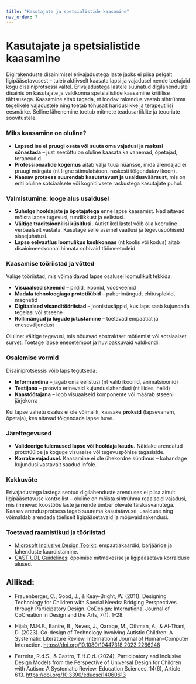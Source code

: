 ```yaml
---
title: "Kasutajate ja spetsialistide kaasamine"
nav_order: 7
---
```


# Kasutajate ja spetsialistide kaasamine

Digirakenduste disainimisel erivajadustega laste jaoks ei piisa pelgalt ligipääsetavusest – tuleb aktiivselt kaasata lapsi ja vajadusel nende toetajaid kogu disainiprotsessi vältel.  Erivajadustega lastele suunatud digilahenduste disainis on kasutajate ja valdkonna spetsialistide kaasamine kriitilise tähtsusega. Kaasamine aitab tagada, et loodav rakendus vastab sihtrühma tegelikele vajadustele ning toetab tõhusalt hariduslikke ja terapeutilisi eesmärke. Selline lähenemine toetub mitmete teadusartiklite ja teooriate soovitustele.


### Miks kaasamine on oluline?
- **Lapsed ise ei pruugi osata või suuta oma vajadusi ja raskusi sõnastada** – just seetõttu on oluline kaasata ka vanemad, õpetajad, terapeudid.
- **Professionaalide kogemus** aitab välja tuua nüansse, mida arendajad ei pruugi märgata (nt liigne stimulatsioon, raskesti tõlgendatav ikoon).
- **Kaasav protsess suurendab kasutatavust ja usaldusväärsust**, mis on eriti oluline sotsiaalsete või kognitiivsete raskustega kasutajate puhul.

### Valmistumine: looge alus usaldusel

- **Suhelge hooldajate ja õpetajatega** enne lapse kaasamist. Nad aitavad mõista lapse tugevusi, tundlikkust ja eelistusi.
- **Vältige traditsioonilisi küsitlusi.** Autistlikel lastel võib olla keeruline verbaalselt vastata. Kasutage selle asemel vaatlusi ja tegevuspõhiseid sissejuhatusi.
- **Lapse eelvaatlus loomulikus keskkonnas** (nt koolis või kodus) aitab disainimeeskonnal hinnata sobivaid töömeetodeid

### Kaasamise tööriistad ja võtted

Valige tööriistad, mis võimaldavad lapse osalusel loomulikult tekkida:
- **Visuaalsed skeemid** – pildid, ikoonid, vooskeemid
- **Madala tehnoloogiaga prototüübid** – paberimängud, ehitusplokid, magnetid
- **Digitaalsed visanditööriistad** – joonistusäppid, kus laps saab kujundada tegelasi või stseene
- **Rollimängud ja lugude jutustamine** – toetavad empaatiat ja eneseväljendust 

Oluline: vältige tegevusi, mis nõuavad abstraktset mõtlemist või sotsiaalset survet. Toetage lapse enesetempot ja huvipakkuvaid valdkondi.

### Osalemise vormid

Disainiprotsessis võib laps tegutseda:

- **Informandina** – jagab oma eelistusi (nt valib ikoonid, animatsioonid)
- **Testijana** – proovib erinevaid kujunduslahendusi (nt liides, helid)
- **Kaastöötajana** – loob visuaalseid komponente või määrab stseeni järjekorra

Kui lapse vahetu osalus ei ole võimalik, kaasake **proksid** (lapsevanem, õpetaja), kes aitavad tõlgendada lapse huve.

### Järeltegevused

- **Valideerige tulemused lapse või hooldaja kaudu.** Näidake arendatud prototüüipe ja koguge visuaalse või tegevuspõhise tagasiside.
- **Korrake vajadusel.** Kaasamine ei ole ühekordne sündmus – kohandage kujundusi vastavalt saadud infole.

### Kokkuvõte

Erivajadustega lastega seotud digilahenduste arenduses ei piisa ainult ligipääsetavuse kontrollist – oluline on mõista sihtrühma reaalseid vajadusi, mis ilmnevad koostöös laste ja nende ümber olevate täiskasvanutega. Kaasav arendusprotsess tagab suurema kasutatavuse, usalduse ning võimaldab arendada tõeliselt ligipääsetavaid ja mõjuvaid rakendusi.

### Toetavad raamistikud ja tööriistad

- [Microsoft Inclusive Design Toolkit](https://inclusive.microsoft.design/): empaatiakaardid, barjääride ja lahenduste kaardistamine.
- [CAST UDL Guidelines](https://udlguidelines.cast.org/): õppimise mitmekesise ja ligipääsetava korralduse alused.

## Allikad:
- Frauenberger, C., Good, J., & Keay-Bright, W. (2011). Designing Technology for Children with Special Needs: Bridging Perspectives through Participatory Design. CoDesign: International Journal of CoCreation in Design and the Arts, 7(1), 1–28.

- Hijab, M.H.F., Banire, B., Neves, J., Qaraqe, M., Othman, A., & Al-Thani, D. (2023). Co-design of Technology Involving Autistic Children: A Systematic Literature Review. International Journal of Human–Computer Interaction. https://doi.org/10.1080/10447318.2023.2266248

- Ferreira, R.d.S., & Castro, T.H.C.d. (2024). Participatory and Inclusive Design Models from the Perspective of Universal Design for Children with Autism: A Systematic Review. Education Sciences, 14(6), Article 613. https://doi.org/10.3390/educsci14060613

